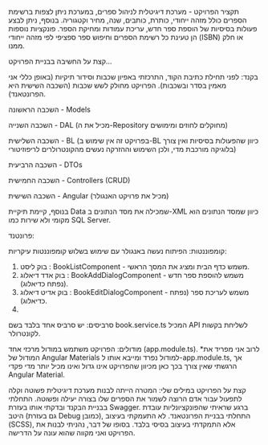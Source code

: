 תקציר הפרויקט -
מערכת דיגיטלית לניהול ספרים, במערכת ניתן לצפות ברשימת הספרים כולל מזהה ייחודי, כותרת, כותבים, שנה, מחיר וקטגוריה. בנוסף, ניתן לבצע פעולות בסיסיות של הוספת ספר חדש, עריכת עמודות ומחיקת הספר. פונקציות נוספות הן טעינת כל רשימת הספרים וחיפוש ספר ספציפי לפי מזהה ייחודי (ISBN) או חלק ממנו.

קצת על החשיבה בבניית הפרויקט...

בקנד:
לפני תחילת כתיבת הקוד, התרכזתי באפיון שכבות וסידור תיקיות (באופן כללי אני מאמין בסדר ובשכבות). הפרויקט מחולק לשש שכבות (השכבה השישית היא הפרונטאנד).

השכבה הראשונה - Models

השכבה השנייה - DAL (מכיל את ה-Repository מחוקלים לחוזים ומימושים)

השכבה השלישית - BL (בפרויקט זה אין שימוש ב-BL כיוון שהפעולות בסיסיות ואין צורך בלוגיקה מורכבת מדי, ולכן השימוש וההזרקה נעשים מהקונטרולרים לריפוזיטורי)

השכבה הרביעית - DTOs

השכבה החמישית - Controllers (CRUD)

השכבה השישית - Angular (מכיל את פרויקט האנגולר)

בנוסף, קיימת תיקיית Data שמכילה את מסד הנתונים ב-XML כיוון שמסד הנתונים הוא מקומי ולא שירות כמו SQL Server.

פרונטנד:

קומפוננטות:
הפיתוח נעשה באנגולר עם שימוש בשלוש קומפוננטות עיקריות:

1. בוק ליסט : BookListComponent - משמש כדף הבית ומציג את המסך הראשי.
2. בוק אדד דיאלוג : BookAddDialogComponent - משמש להוספת ספר חדש (נפתח כדיאלוג).
3. בוק אדיט דיאלוג : BookEditDialogComponent - משמש לעריכת ספר (נפתח כדיאלוג).
4. 
סרביסים:
יש סרביס אחד בלבד בשם book.service.ts המכיל API לשליחת בקשות לקונטרולר.

מודולים:
הפרויקט משתמש במודול מרכזי אחד (app.module.ts).
*לרוב אני מפריד את המודול של Angular Materials למודול נפרד ומייבא אותו ל-app.module.ts, אך הרגשתי שאין צורך בכך כאן מכיוון שהפרויקט אינו גדול ואינו מכיל יותר מדי פקדי Angular Material.

קצת על הפרויקט במילים שלי:
המטרה הייתה לבנות מערכת דיגיטלית פשוטה וקלה לתפעול עבור אדם הרוצה לשמור את הספרים שלו בצורה יעילה ופשוטה. התחלתי בבניית הבקנד ובדקתי אותו בעזרת Swagger. ברגע שראיתי שהפונקציונליות עובדת היטב (גם בעזרת Debug כמובן), התחלתי בבניית הפרונטאנד. לא התעמקתי בעיצוב (SCSS), אלא התמקדתי בעיצוב בסיסי בלבד.
בסופו של דבר, נהניתי לבנות את הפרויקט ואני מקווה שהוא עונה על הדרישה.

